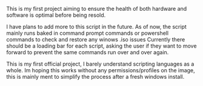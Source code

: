 This is my first project aiming to ensure the health of both hardware and software is optimal before being resold. 

I have plans to add more to this script in the future.
As of now, the script mainly runs baked in command prompt commands or powershell commands to check and restore any winows .iso issues
Currently there should be a loading bar for each script, asking the user if they want to move forward to prevent the same commands run over and over again. 

This is my first official project, I barely understand scripting languages as a whole.
Im hoping this works without any permissions/profiles on the image, this is mainly ment to simplify the process after a fresh windows install.
